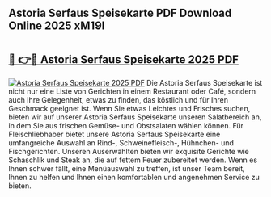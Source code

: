 ## Astoria Serfaus Speisekarte PDF Download Online 2025 xM19I

# <h2><a href="http://gcbcjc3.nevu.top/?p=Astoria+Serfaus+Speisekarte">🔗 👉🔴 Astoria Serfaus Speisekarte 2025 PDF</a></h2>

[![Astoria Serfaus Speisekarte 2025 PDF](https://i.imgur.com/dBaPXMq.png)](http://gcbcjc3.nevu.top/?p=Astoria+Serfaus+Speisekarte)
Die Astoria Serfaus Speisekarte ist nicht nur eine Liste von Gerichten in einem Restaurant oder Café, sondern auch Ihre Gelegenheit, etwas zu finden, das köstlich und für Ihren Geschmack geeignet ist. Wenn Sie etwas Leichtes und Frisches suchen, bieten wir auf unserer Astoria Serfaus Speisekarte unseren Salatbereich an, in dem Sie aus frischen Gemüse- und Obstsalaten wählen können. Für Fleischliebhaber bietet unsere Astoria Serfaus Speisekarte eine umfangreiche Auswahl an Rind-, Schweinefleisch-, Hühnchen- und Fischgerichten. Unseren Auserwählten bieten wir exquisite Gerichte wie Schaschlik und Steak an, die auf fettem Feuer zubereitet werden. Wenn es Ihnen schwer fällt, eine Menüauswahl zu treffen, ist unser Team bereit, Ihnen zu helfen und Ihnen einen komfortablen und angenehmen Service zu bieten.
